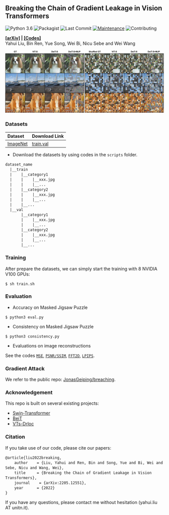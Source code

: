 
## Breaking the Chain of Gradient Leakage in Vision Transformers

![Python 3.6](https://img.shields.io/badge/python-3.6.8-green.svg)
![Packagist](https://img.shields.io/badge/Pytorch-1.6.0-red.svg)
![Last Commit](https://img.shields.io/github/last-commit/yhlleo/MJP)
[![Maintenance](https://img.shields.io/badge/Maintained%3F-yes-blue.svg)]((https://github.com/yhlleo/MJP/graphs/commit-activity))
![Contributing](https://img.shields.io/badge/contributions-welcome-brightgreen.svg?style=flat)


**[[arXiv]](https://arxiv.org/pdf/2205.12551.pdf) | [[Codes]](https://github.com/yhlleo/MJP)** <br> 
Yahui Liu, Bin Ren, Yue Song, Wei Bi, Nicu Sebe and Wei Wang <br>

![](./figures/gradient-attack.jpg)

### Datasets

|Dataset|Download Link|
|:-----|:-----|
|[ImageNet](https://www.image-net.org/)|[train](http://www.image-net.org/data/ILSVRC/2012/ILSVRC2012_img_train.tar),[val](http://www.image-net.org/data/ILSVRC/2012/ILSVRC2012_img_val.tar)|


 - Download the datasets by using codes in the `scripts` folder.

```
dataset_name
  |__train
  |    |__category1
  |    |    |__xxx.jpg
  |    |    |__...
  |    |__category2
  |    |    |__xxx.jpg
  |    |    |__...
  |    |__...
  |__val
       |__category1
       |    |__xxx.jpg
       |    |__...
       |__category2
       |    |__xxx.jpg
       |    |__...
       |__...
```

### Training 

After prepare the datasets, we can simply start the training with 8 NVIDIA V100 GPUs:

```
$ sh train.sh
```

### Evaluation 

 - Accuracy on Masked Jigsaw Puzzle

```
$ python3 eval.py 
```

 - Consistency on Masked Jigsaw Puzzle

```
$ python3 consistency.py
```

 - Evaluations on image reconstructions

See the codes [`MSE`](./eval/cal_mse.py), [`PSNR/SSIM`](./eval/cal_psnr_ssim.py), [`FFT2D`](./eval/cal_fft2d.py), [`LPIPS`](cal_lpips.py).

### Gradient Attack

We refer to the public repo: [JonasGeiping/breaching](https://github.com/JonasGeiping/breaching).

### Acknowledgement

This repo is built on several existing projects:

 - [Swin-Transformer](https://github.com/microsoft/Swin-Transformer)
 - [BeiT](https://github.com/microsoft/unilm/tree/master/beit)
 - [VTs-Drloc](https://github.com/yhlleo/VTs-Drloc)

### Citation

If you take use of our code, please cite our papers:

```
@article{liu2022breaking,
    author    = {Liu, Yahui and Ren, Bin and Song, Yue and Bi, Wei and Sebe, Nicu and Wang, Wei},
    title     = {Breaking the Chain of Gradient Leakage in Vision Transformers},
    journal    = {arXiv:2205.12551},
    year      = {2022}
}
```

If you have any questions, please contact me without hesitation (yahui.liu AT unitn.it).

